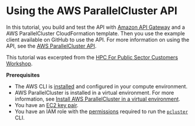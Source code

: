 # Using the AWS ParallelCluster API<a name="tutorials_06_API_use"></a>

In this tutorial, you build and test the API with [Amazon API Gateway](https://docs.aws.amazon.com/apigateway/latest/developerguide/welcome.html) and a AWS ParallelCluster CloudFormation template\. Then you use the example client available on GitHub to use the API\. For more information on using the API, see the [AWS ParallelCluster API](api-reference-v3.md)\.

This tutorial was excerpted from the [HPC For Public Sector Customers Workshop](https://catalog.prod.workshops.aws/workshops/e2f40d13-8082-4718-909b-6cdc3155ae41/en-US/examples/pcluster-api)\.

**Prerequisites**
+ The AWS CLI is [installed](https://docs.aws.amazon.com/cli/latest/userguide/getting-started-install.html) and configured in your compute environment\.
+ AWS ParallelCluster is installed in a virtual environment\. For more information, see [Install AWS ParallelCluster in a virtual environment](https://docs.aws.amazon.com/parallelcluster/latest/ug/install-v3-virtual-environment.html)\.
+ You have an [EC2 key pair](https://docs.aws.amazon.com/AWSEC2/latest/UserGuide/ec2-key-pairs.html)\.
+ You have an IAM role with the [permissions](iam-roles-in-parallelcluster-v3.md#iam-roles-in-parallelcluster-v3-example-user-policies) required to run the [`pcluster`](pcluster-v3.md) CLI\.

